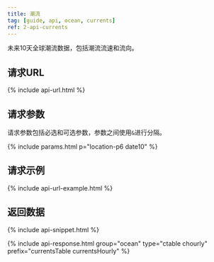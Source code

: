 ```yaml
---
title: 潮流
tag: [guide, api, ocean, currents]
ref: 2-api-currents
---
```


未来10天全球潮流数据，包括潮流流速和流向。

## 请求URL

{% include api-url.html %}

## 请求参数

请求参数包括必选和可选参数，参数之间使用`&`进行分隔。

{% include params.html p="location-p6 date10" %}

## 请求示例

{% include api-url-example.html %}

## 返回数据

{% include api-snippet.html %}

{% include api-response.html group="ocean" type="ctable chourly" prefix="currentsTable currentsHourly" %}